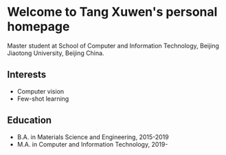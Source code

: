 # Welcome to Tang Xuwen's personal homepage

Master student at School of Computer and Information Technology, Beijing Jiaotong University, Beijing China.

## Interests
+ Computer vision
+ Few-shot learning

## Education
+ B.A. in Materials Science and Engineering, 2015-2019
+ M.A. in Computer and Information Technology, 2019-
